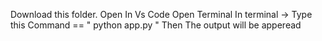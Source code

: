 Download this folder.
Open In Vs Code
Open Terminal
In terminal 
     -> Type this Command   ==  " python app.py " 
Then The output will be apperead
